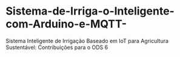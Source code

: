 # Sistema-de-Irriga-o-Inteligente-com-Arduino-e-MQTT-
Sistema Inteligente de Irrigação Baseado em IoT para Agricultura Sustentável: Contribuições para o ODS 6
